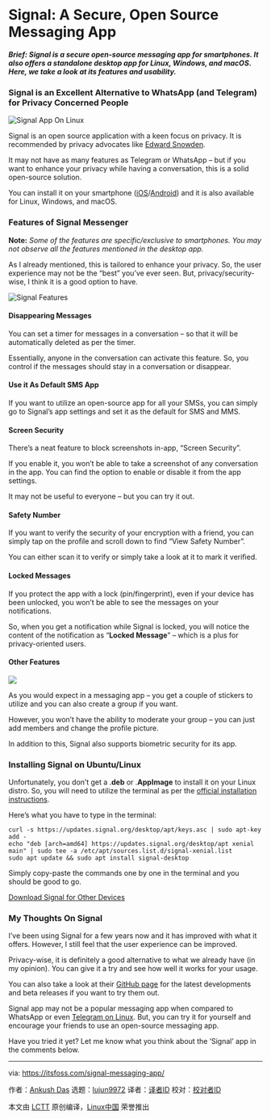 [#]: collector: (lujun9972)
[#]: translator: ( )
[#]: reviewer: ( )
[#]: publisher: ( )
[#]: url: ( )
[#]: subject: (Signal: A Secure, Open Source Messaging App)
[#]: via: (https://itsfoss.com/signal-messaging-app/)
[#]: author: (Ankush Das https://itsfoss.com/author/ankush/)

Signal: A Secure, Open Source Messaging App
======

**_Brief: Signal is a secure open-source messaging app for smartphones. It also offers a standalone desktop app for Linux, Windows, and macOS_. _Here, we take a look at its features and usability._**

### Signal is an Excellent Alternative to WhatsApp (and Telegram) for Privacy Concerned People

![Signal App On Linux][1]

Signal is an open source application with a keen focus on privacy. It is recommended by privacy advocates like [Edward Snowden][2].

It may not have as many features as Telegram or WhatsApp – but if you want to enhance your privacy while having a conversation, this is a solid open-source solution.

You can install it on your smartphone ([iOS][3]/[Android][4]) and it is also available for Linux, Windows, and macOS.

### Features of Signal Messenger

**Note:** _Some of the features are specific/exclusive to smartphones. You may not observe all the features mentioned in the desktop app._

As I already mentioned, this is tailored to enhance your privacy. So, the user experience may not be the “best” you’ve ever seen. But, privacy/security-wise, I think it is a good option to have.

![Signal Features][5]

#### Disappearing Messages

You can set a timer for messages in a conversation – so that it will be automatically deleted as per the timer.

Essentially, anyone in the conversation can activate this feature. So, you control if the messages should stay in a conversation or disappear.

#### Use it As Default SMS App

If you want to utilize an open-source app for all your SMSs, you can simply go to Signal’s app settings and set it as the default for SMS and MMS.

#### Screen Security

There’s a neat feature to block screenshots in-app, “Screen Security”.

If you enable it, you won’t be able to take a screenshot of any conversation in the app. You can find the option to enable or disable it from the app settings.

It may not be useful to everyone – but you can try it out.

#### Safety Number

If you want to verify the security of your encryption with a friend, you can simply tap on the profile and scroll down to find “View Safety Number”.

You can either scan it to verify or simply take a look at it to mark it verified.

#### Locked Messages

If you protect the app with a lock (pin/fingerprint), even if your device has been unlocked, you won’t be able to see the messages on your notifications.

So, when you get a notification while Signal is locked, you will notice the content of the notification as “**Locked Message**” – which is a plus for privacy-oriented users.

#### Other Features

![][6]

As you would expect in a messaging app – you get a couple of stickers to utilize and you can also create a group if you want.

However, you won’t have the ability to moderate your group – you can just add members and change the profile picture.

In addition to this, Signal also supports biometric security for its app.

### Installing Signal on Ubuntu/Linux

Unfortunately, you don’t get a .**deb** or .**AppImage** to install it on your Linux distro. So, you will need to utilize the terminal as per the [official installation instructions][7].

Here’s what you have to type in the terminal:

```
curl -s https://updates.signal.org/desktop/apt/keys.asc | sudo apt-key add -
echo "deb [arch=amd64] https://updates.signal.org/desktop/apt xenial main" | sudo tee -a /etc/apt/sources.list.d/signal-xenial.list
sudo apt update && sudo apt install signal-desktop
```

Simply copy-paste the commands one by one in the terminal and you should be good to go.

[Download Signal for Other Devices][7]

### My Thoughts On Signal

I’ve been using Signal for a few years now and it has improved with what it offers. However, I still feel that the user experience can be improved.

Privacy-wise, it is definitely a good alternative to what we already have (in my opinion). You can give it a try and see how well it works for your usage.

You can also take a look at their [GitHub page][8] for the latest developments and beta releases if you want to try them out.

Signal app may not be a popular messaging app when compared to WhatsApp or even [Telegram on Linux][9]. But, you can try it for yourself and encourage your friends to use an open-source messaging app.

Have you tried it yet? Let me know what you think about the ‘Signal’ app in the comments below.

--------------------------------------------------------------------------------

via: https://itsfoss.com/signal-messaging-app/

作者：[Ankush Das][a]
选题：[lujun9972][b]
译者：[译者ID](https://github.com/译者ID)
校对：[校对者ID](https://github.com/校对者ID)

本文由 [LCTT](https://github.com/LCTT/TranslateProject) 原创编译，[Linux中国](https://linux.cn/) 荣誉推出

[a]: https://itsfoss.com/author/ankush/
[b]: https://github.com/lujun9972
[1]: https://i1.wp.com/itsfoss.com/wp-content/uploads/2019/12/signal-shot.jpg?ssl=1
[2]: https://en.wikipedia.org/wiki/Edward_Snowden
[3]: https://apps.apple.com/us/app/signal-private-messenger/id874139669
[4]: https://play.google.com/store/apps/details?id=org.thoughtcrime.securesms&hl=en_IN
[5]: https://i1.wp.com/itsfoss.com/wp-content/uploads/2019/12/signal-phone.jpg?ssl=1
[6]: https://i2.wp.com/itsfoss.com/wp-content/uploads/2019/12/signal-shot-1.jpg?ssl=1
[7]: https://signal.org/download/
[8]: https://github.com/signalapp
[9]: https://itsfoss.com/install-telegram-desktop-linux/
